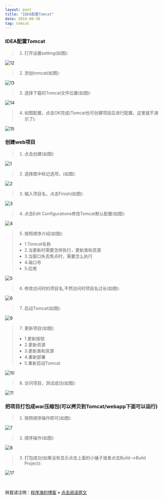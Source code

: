```yaml
---
layout: post
title: "IDEA配置Tomcat"
date: 2019-08-30
tag: tomcat
---
```

### IDEA配置Tomcat

> 1. 打开设置setting(如图):  

![12](/images/ideaTomcat/12.png)

> 2. 添加tomcat(如图):  

![13](/images/ideaTomcat/13.png)

> 3. 选择下载的Tomcat文件位置(如图):  

![14](/images/ideaTomcat/14.png)

> 4. 如图配置，点击OK完成(Tomcat也可创建项目后进行配置，这里就不演示了):  

![15](/images/ideaTomcat/15.png)
    
### 创建web项目

> 1. 点击创建(如图):  

![1](/images/ideaTomcat/1.png)

> 2. 选择图中标记选项，(如图):  

![2](/images/ideaTomcat/2.png)

> 3. 输入项目名，点击Finish(如图):  

![3](/images/ideaTomcat/3.png)

> 4. 点击Edit Configurations修改Tomcat默认配置(如图):  

![4](/images/ideaTomcat/4.png)

> 5. 按照顺序介绍(如图):  
>   - 1.Tomcat名称
>   - 2.当更新时需要怎样执行，更新类和资源
>   - 3.当窗口失去焦点时，需要怎么执行
>   - 4.端口号
>   - 5.应用

![5](/images/ideaTomcat/5.png)

> 6. 修改访问时的项目名,不然访问时项目名过长(如图):  

![6](/images/ideaTomcat/6.png)

> 7. 启动Tomcat(如图):  

![9](/images/ideaTomcat/9.png)

> 7. 更新项目(如图):  
>   - 1.更新按钮
>   - 2.更新资源
>   - 3.更新类和资源
>   - 4.重新部署
>   - 5.重新启动Tomcat

![10](/images/ideaTomcat/10.png)

> 8. 访问项目，测试成功(如图):  

![11](/images/ideaTomcat/11.png)

### 把项目打包成war压缩包(可以拷贝到Tomcat/webapp下面可以运行)

> 1. 按照顺序操作即可(如图):  

![7](/images/ideaTomcat/7.png)

> 2. 顺序操作(如图):  

![8](/images/ideaTomcat/8.png)

> 3. 打包成功(如果没有显示点击上面的小锤子或者点击Build-->Build Project):  

![17](/images/ideaTomcat/17.png)

<br>
    
转载请注明：[程序海的博客](https://www.shendonghai.com) » [点击阅读原文](https://www.shendonghai.com/2018/04/2018-04-05-Git%E9%85%8D%E7%BD%AE/) 